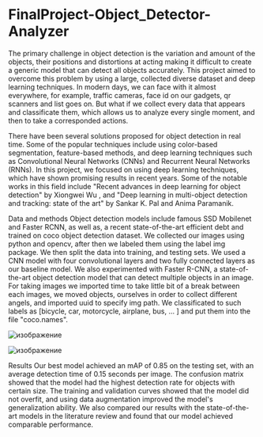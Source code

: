 # FinalProject-Object_Detector-Analyzer

The primary challenge in object detection is the variation and amount of the objects,
their positions and distortions at acting making it difficult to create a generic model
that can detect all objects accurately. This project aimed to overcome this problem by
using a large, collected diverse dataset and deep learning techniques. In modern days,
we can face with it almost everywhere, for example, traffic cameras, face id on our
gadgets, qr scanners and list goes on. But what if we collect every data that appears
and classificate them, which allows us to analyze every single moment, and then to
take a corresponded actions.

There have been several solutions proposed for object detection in real time. Some of
the popular techniques include using color-based segmentation, feature-based
methods, and deep learning techniques such as Convolutional Neural Networks
(CNNs) and Recurrent Neural Networks (RNNs). In this project, we focused on using
deep learning techniques, which have shown promising results in recent years. Some
of the notable works in this field include "Recent advances in deep learning for object
detection" by Xiongwei Wu , and "Deep learning in multi-object detection and
tracking: state of the art" by Sankar K. Pal and Anima Paramanik.

Data and methods
Object detection models include famous SSD Mobilenet and Faster RCNN, as well
as, a recent state-of-the-art efficient debt and trained on coco object detection dataset.
We collected our images using python and opencv, after then we labeled them using
the label img package. We then split the data into training, and testing sets. We used a
CNN model with four convolutional layers and two fully connected layers as our
baseline model. We also experimented with Faster R-CNN, a state-of-the-art object
detection model that can detect multiple objects in an image. For taking images we
imported time to take little bit of a break between each images, we moved objects,
ourselves in order to collect different angels, and imported uuid to specify img path.
We classificated to such labels as [bicycle, car, motorcycle, airplane, bus, ... ] and put
them into the file "coco.names".

![изображение](https://user-images.githubusercontent.com/125818480/219961945-d85de3cd-2792-4912-b671-9ec17501d2a9.png)

![изображение](https://user-images.githubusercontent.com/125818480/219961975-267f70e6-b6a6-4c8e-84df-588e5d82c7c6.png)


Results
Our best model achieved an mAP of 0.85 on the testing set, with an average detection
time of 0.15 seconds per image. The confusion matrix showed that the model had the
highest detection rate for objects with certain size. The training and validation curves
showed that the model did not overfit, and using data augmentation improved the
model's generalization ability. We also compared our results with the state-of-the-art
models in the literature review and found that our model achieved comparable
performance.
